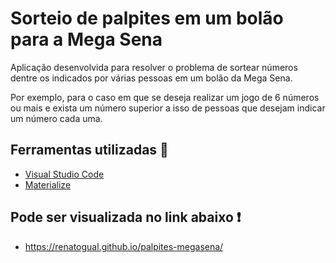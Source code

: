 # Sorteio de palpites em um bolão para a Mega Sena

Aplicação desenvolvida para resolver o problema de sortear números dentre os indicados por várias pessoas em um bolão da Mega Sena.

Por exemplo, para o caso em que se deseja realizar um jogo de 6 números ou mais e exista um número superior a isso de pessoas que desejam indicar um número cada uma.

## Ferramentas utilizadas :wrench: 
- [Visual Studio Code](https://code.visualstudio.com/ "Visual Studio Code")
- [Materialize](https://materializecss.com/about.html "Materialize")

## Pode ser visualizada no link abaixo :exclamation:
- https://renatogual.github.io/palpites-megasena/
